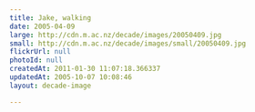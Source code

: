 ```yaml
---
title: Jake, walking
date: 2005-04-09
large: http://cdn.m.ac.nz/decade/images/20050409.jpg
small: http://cdn.m.ac.nz/decade/images/small/20050409.jpg
flickrUrl: null
photoId: null
createdAt: 2011-01-30 11:07:18.366337
updatedAt: 2005-10-07 10:08:46
layout: decade-image

---
```



